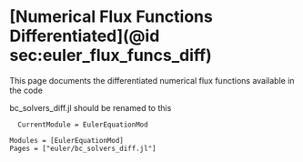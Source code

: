 # [Numerical Flux Functions Differentiated](@id sec:euler_flux_funcs_diff)

This page documents the differentiated numerical flux functions available
in the code

bc_solvers_diff.jl should be renamed to this

```@meta
  CurrentModule = EulerEquationMod
```

```@autodocs
Modules = [EulerEquationMod]
Pages = ["euler/bc_solvers_diff.jl"]
```
